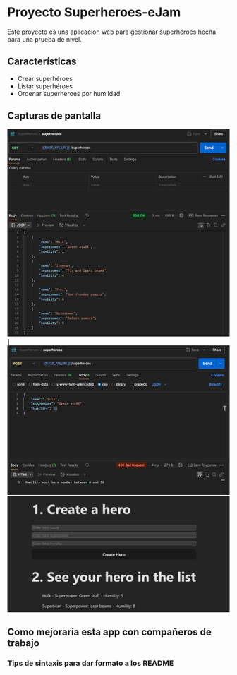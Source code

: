 # Proyecto Superheroes-eJam

Este proyecto es una aplicación web para gestionar superhéroes hecha para una prueba de nivel.

## Características

- Crear superhéroes
- Listar superhéroes
- Ordenar superhéroes por humildad

## Capturas de pantalla
![`Listando Heroes`](https://github.com/IvanZaja/Superheroes-eJam/blob/main/web/public/list.jpg?raw=true)]
![`Error al crear Heroe`](https://github.com/IvanZaja/Superheroes-eJam/blob/main/web/public/errors.jpg?raw=true)
![`Front hecho con React`](https://github.com/IvanZaja/Superheroes-eJam/blob/main/web/public/front.jpg?raw=true)

## Como mejoraría esta app con compañeros de trabajo

### Tips de sintaxis para dar formato a los README
